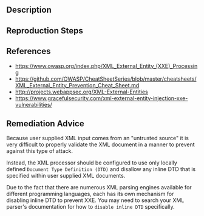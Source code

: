 ## Description


## Reproduction Steps


## References

- https://www.owasp.org/index.php/XML_External_Entity_(XXE)_Processing
- https://github.com/OWASP/CheatSheetSeries/blob/master/cheatsheets/XML_External_Entity_Prevention_Cheat_Sheet.md
- http://projects.webappsec.org/XML-External-Entities
- https://www.gracefulsecurity.com/xml-external-entity-injection-xxe-vulnerabilities/


## Remediation Advice

Because user supplied XML input comes from an "untrusted source" it is very difficult to properly validate the XML document in a manner to prevent against this type of attack. 

Instead, the XML processor should be configured to use only locally defined `Document Type Definition (DTD)` and disallow any inline DTD that is specified within user supplied XML documents. 

Due to the fact that there are numerous XML parsing engines available for different programming languages, each has its own mechanism for disabling inline DTD to prevent XXE. You may need to search your XML parser's documentation for how to `disable inline DTD` specifically.

